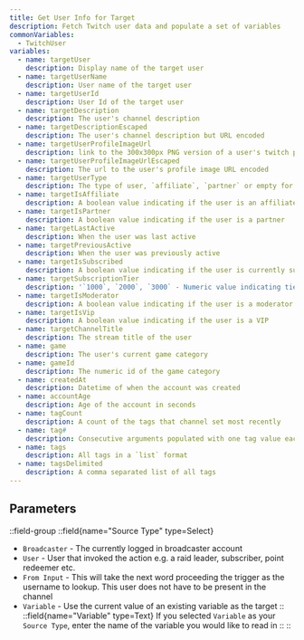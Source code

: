 ```yaml
---
title: Get User Info for Target
description: Fetch Twitch user data and populate a set of variables
commonVariables:
  - TwitchUser
variables:
  - name: targetUser
    description: Display name of the target user
  - name: targetUserName
    description: User name of the target user
  - name: targetUserId
    description: User Id of the target user
  - name: targetDescription
    description: The user's channel description
  - name: targetDescriptionEscaped
    description: The user's channel description but URL encoded
  - name: targetUserProfileImageUrl
    description: link to the 300x300px PNG version of a user's twitch profile image
  - name: targetUserProfileImageUrlEscaped
    description: The url to the user's profile image URL encoded
  - name: targetUserType
    description: The type of user, `affiliate`, `partner` or empty for regular user
  - name: targetIsAffiliate
    description: A boolean value indicating if the user is an affiliate
  - name: targetIsPartner
    description: A boolean value indicating if the user is a partner
  - name: targetLastActive
    description: When the user was last active
  - name: targetPreviousActive
    description: When the user was previously active
  - name: targetIsSubscribed
    description: A boolean value indicating if the user is currently subscribed
  - name: targetSubscriptionTier
    description: '`1000`, `2000`, `3000` - Numeric value indicating tier'
  - name: targetIsModerator
    description: A boolean value indicating if the user is a moderator
  - name: targetIsVip
    description: A boolean value indicating if the user is a VIP
  - name: targetChannelTitle
    description: The stream title of the user
  - name: game
    description: The user's current game category
  - name: gameId
    description: The numeric id of the game category
  - name: createdAt
    description: Datetime of when the account was created
  - name: accountAge
    description: Age of the account in seconds
  - name: tagCount
    description: A count of the tags that channel set most recently
  - name: tag#
    description: Consecutive arguments populated with one tag value each
  - name: tags
    description: All tags in a `list` format
  - name: tagsDelimited
    description: A comma separated list of all tags
---
```


## Parameters
::field-group
  ::field{name="Source Type" type=Select}
  - `Broadcaster` - The currently logged in broadcaster account
  - `User` - User that invoked the action e.g. a raid leader, subscriber, point redeemer etc.
  - `From Input` - This will take the next word proceeding the trigger as the username to lookup. This user does not have to be present in the channel
  - `Variable` - Use the current value of an existing variable as the target
  ::
  ::field{name="Variable" type=Text}
  If you selected `Variable` as your `Source Type`, enter the name of the variable you would like to read in
  ::
::